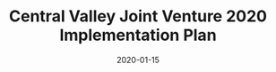 ---
title: "Central Valley Joint Venture 2020 Implementation Plan"
collection: whitepapers
date: 2020-01-15
link: https://www.centralvalleyjointventure.org
citation: "Central Valley Joint Venture (2020) <i>Central Valley Joint Venture 2020 Implementation Plan.</i> U.S. Fish and Wildlife Service, Sacramento, CA"
---